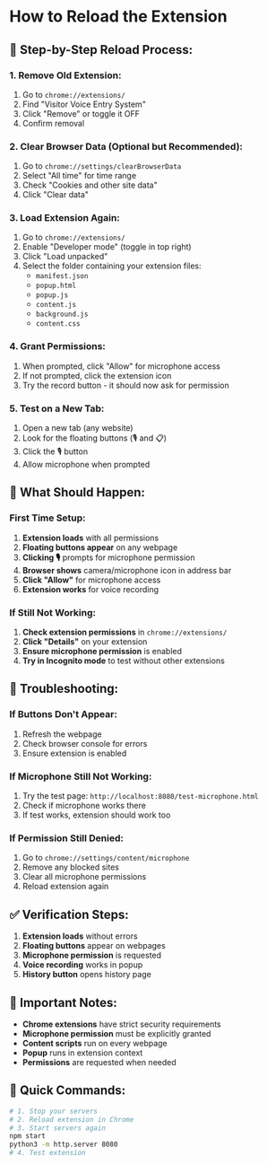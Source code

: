 # How to Reload the Extension

## 🔄 **Step-by-Step Reload Process:**

### **1. Remove Old Extension:**
1. Go to `chrome://extensions/`
2. Find "Visitor Voice Entry System"
3. Click "Remove" or toggle it OFF
4. Confirm removal

### **2. Clear Browser Data (Optional but Recommended):**
1. Go to `chrome://settings/clearBrowserData`
2. Select "All time" for time range
3. Check "Cookies and other site data"
4. Click "Clear data"

### **3. Load Extension Again:**
1. Go to `chrome://extensions/`
2. Enable "Developer mode" (toggle in top right)
3. Click "Load unpacked"
4. Select the folder containing your extension files:
   - `manifest.json`
   - `popup.html`
   - `popup.js`
   - `content.js`
   - `background.js`
   - `content.css`

### **4. Grant Permissions:**
1. When prompted, click "Allow" for microphone access
2. If not prompted, click the extension icon
3. Try the record button - it should now ask for permission

### **5. Test on a New Tab:**
1. Open a new tab (any website)
2. Look for the floating buttons (🎙️ and 📋)
3. Click the 🎙️ button
4. Allow microphone when prompted

## 🎯 **What Should Happen:**

### **First Time Setup:**
1. **Extension loads** with all permissions
2. **Floating buttons appear** on any webpage
3. **Clicking 🎙️** prompts for microphone permission
4. **Browser shows** camera/microphone icon in address bar
5. **Click "Allow"** for microphone access
6. **Extension works** for voice recording

### **If Still Not Working:**
1. **Check extension permissions** in `chrome://extensions/`
2. **Click "Details"** on your extension
3. **Ensure microphone permission** is enabled
4. **Try in Incognito mode** to test without other extensions

## 🔧 **Troubleshooting:**

### **If Buttons Don't Appear:**
1. Refresh the webpage
2. Check browser console for errors
3. Ensure extension is enabled

### **If Microphone Still Not Working:**
1. Try the test page: `http://localhost:8080/test-microphone.html`
2. Check if microphone works there
3. If test works, extension should work too

### **If Permission Still Denied:**
1. Go to `chrome://settings/content/microphone`
2. Remove any blocked sites
3. Clear all microphone permissions
4. Reload extension again

## ✅ **Verification Steps:**

1. **Extension loads** without errors
2. **Floating buttons** appear on webpages
3. **Microphone permission** is requested
4. **Voice recording** works in popup
5. **History button** opens history page

## 🚨 **Important Notes:**

- **Chrome extensions** have strict security requirements
- **Microphone permission** must be explicitly granted
- **Content scripts** run on every webpage
- **Popup** runs in extension context
- **Permissions** are requested when needed

## 📝 **Quick Commands:**

```bash
# 1. Stop your servers
# 2. Reload extension in Chrome
# 3. Start servers again
npm start
python3 -m http.server 8080
# 4. Test extension
``` 